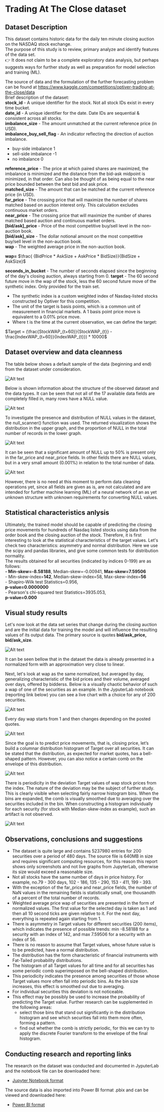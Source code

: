 # Trading At The Close dataset
## Dataset Description

This dataset contains historic data for the daily ten minute closing auction on the NASDAQ stock exchange.\
The purpose of this study is to review, primary analyze and identify features of the data set.\
:point_right: It does not claim to be a complete exploratory data analysis, but perhaps suggests ways for further study as well as preparation for model selection and training (ML).

The source of data and the formulation of the further forecasting problem can be found at https://www.kaggle.com/competitions/optiver-trading-at-the-close/data \
Brief description of the dataset:\
**stock_id** - A unique identifier for the stock. Not all stock IDs exist in every time bucket.\
**date_id** - A unique identifier for the date. Date IDs are sequential & consistent across all stocks.\
**imbalance_size** - The amount unmatched at the current reference price (in USD).\
**imbalance_buy_sell_flag** - An indicator reflecting the direction of auction imbalance.
   - buy-side imbalance 1
   - sell-side imbalance -1
   - no imbalance 0

**reference_price** - The price at which paired shares are maximized, the imbalance is minimized and the distance from the bid-ask midpoint is minimized, in that order. Can also be thought of as being equal to the near price bounded between the best bid and ask price.\
**matched_size** - The amount that can be matched at the current reference price (in USD).\
**far_price** - The crossing price that will maximize the number of shares matched based on auction interest only. This calculation excludes continuous market orders.\
**near_price** - The crossing price that will maximize the number of shares matched based auction and continuous market orders.\
**[bid/ask]_price** - Price of the most competitive buy/sell level in the non-auction book.\
**[bid/ask]_size** - The dollar notional amount on the most competitive buy/sell level in the non-auction book.\
**wap** - The weighted average price in the non-auction book.

**wap=** $\frac{ {BidPrice * AskSize + AskPrice * BidSize}}{BidSize + AskSize}$

**seconds_in_bucket** - The number of seconds elapsed since the beginning of the day's closing auction, always starting from 0.
**target** - The 60 second future move in the wap of the stock, less the 60 second future move of the synthetic index. Only provided for the train set.
   - The synthetic index is a custom weighted index of Nasdaq-listed stocks constructed by Optiver for this competition.
   - The unit of the target is basis points, which is a common unit of measurement in financial markets. A 1 basis point price move is equivalent to a 0.01% price move.
   - Where t is the time at the current observation, we can define the target:

$Target = (\frac{StockWAP_{t+60}}{StockWAP_{t}} - \frac{IndexWAP_{t+60}}{IndexWAP_{t}}) * 10000$

## Dataset overview and data cleanness

The table below shows a default sample of the data (beginning and end) from the dataset under consideration.

![Alt text](report/01.png?raw=true "1")

Below is shown information about the structure of the observed dataset and the data types. It can be seen that not all of the 17 available data fields are completely filled in, many rows have a NULL value.

![Alt text](report/02.png?raw=true "2")

To investigate the presence and distribution of NULL values ​​in the dataset, the null_scanner() function was used. The returned visualization shows the distribution in the upper graph, and the proportion of NULL in the total number of records in the lower graph.

![Alt text](report/03a.png?raw=true "3a")

It can be seen that a significant amount of NULL up to 50% is present only in the far_price and near_price fields. In other fields there are NULL values, but in a very small amount (0.001%) in relation to the total number of data.

![Alt text](report/03b.png?raw=true "3b")

However, there is no need at this moment to perform data cleaning operations yet, since all fields are given as is, are not calculated and are intended for further machine learning (ML) of a neural network of an as yet unknown structure with unknown requirements for converting NULL values.

## Statistical characteristics anlysis

Ultimately, the trained model should be capable of predicting the closing price movements for hundreds of Nasdaq listed stocks using data from the order book and the closing auction of the stock. Therefore, it is first interesting to look at the statistical characteristics of the target values. Let's check two characteristics: asymmetry and normal distribution. Here we use the scipy and pandas libraries, and give some common tests for distribution normality.\
The results obtained for all securities (indicated by indices 0-199) are as follows:\
    **- Min-skew=-8.58188**, Median-skew=-0.00941, **Max-skew=7.59506**\
    - Min-skew-index=**142**, Median-skew-index=58, Max-skew-index=**56**\
    - Shapiro-Wilk test Statistics=0.956,\
    **p-value=0.0000000**\
    - Pearson's chi-squared test Statistics=3935.053,\
    **p-value=0.000**

## Visual study results

Let's now look at the data set series that change during the closing auction and are the initial data for training the model and will influence the resulting values ​​of its output data. The primary source is quotes **bid/ask_price, bid/ask_size**.

![Alt text](report/04.train.ticks.png?raw=true "Bids-Asks")

It can be seen bellow that in the dataset the data is already presented in a normalized form with an approximation very close to linear.

Next, let's look at wap as the same normalized, but averaged by day, generalizing characteristic of the bid prices and their volume, averaged over days, offered by bidderss.
Below is a visually chaotic behavior of such a wap of one of the securities as an example. In the JyputerLab notebook (reporting link below) you can see a live chart with a choice for any of 200 securities.

![Alt text](report/07.png?raw=true "7")

Every day wap starts from 1 and then changes depending on the posted quotes.

![Alt text](report/08.png?raw=true "8")

Since the goal is to predict price movements, that is, closing price, let’s build a columnar distribution histogram of Target over all securities. It can be stated that the distribution, as expected for market quotes, has a bell-shaped pattern. However, you can also notice a certain comb on the envelope of this distribution.

![Alt text](report/05.png?raw=true "5")

There is periodicity in the deviation Target values of wap stock prices from the index. The nature of the deviation may be the subject of further study.\
This is clearly visible when selecting fairly narrow histogram bins. When the bins are expanded, the comb is visually smoothed due to averaging over the securities included in the bin. When constructing a histogram individually for each security (for stock with Median-skew-index as example), such an artifact is not observed.

![Alt text](report/06.png?raw=true "6")

## Observations, conclusions and suggestions

- The dataset is quite large and contains 5237980 entries for 200 securities over a period of 480 days. The source file is 640MB in size and requires significant computing resources, for this reason this report shows only screenshots and not live graphs from JupyterLab, otherwise its size would exceed a reasonable size.
- Not all stocks have the same number of days in price history. For example, no.79 - 300 days, 102 - 186, 135 - 290, 153 - 411, 199 - 393.
- With the exception of the far_price and near_price fields, the number of NaN values in the remaining fields is statistically small, one thousandth of a percent of the total number of records.
- Weighted average price wap of securities are presented in the form of normalized values. The first value for the selected day is taken as 1 and then all 10 second ticks are given relative to it. For the next day, everything is repeated again starting from 1.
- There is asymmetry in Target values for different securities (200 items), which indicates the presence of possible trends: min -8.58188 for a security with an index of 142, and max 7.59506 for a security with an index of 56.
- There is no reason to assume that Target values, whose future value is to be predicted, have a normal distribution.
- The distribution has the form characteristic of financial instruments with Fat-Tailed probability distributions.
- The histogram of all Target values for all time and for all securities has some periodic comb superimposed on the bell-shaped distribution.
- This periodicity indicates the presence among securities of those whose Target values more often fall into periodic bins. As the bin size increases, this effect is smoothed out due to averaging.
- For individual securities this deviation is not noticeable.
- This effect may be possibly be used to increase the probability of predicting the Target value. Further research can be supplemented in the following areas:
    - select those bins that stand out significantly in the distribution histogram and see which securities fall into them more often, forming a pattern.
    - find out whether the comb is strictly periodic, for this we can try to apply the discrete Fourier transform to the envelope of the final histogram.

## Conducting research and reporting links

The research on the dataset was conducted and documented in JyputerLab and the notebook file can be downloaded here:
- [Jupyter Notebook format](https://github.com/botnursery/Trading-At-The-Close/blob/main/optiver.df.train.analysis.ipynb)

The source data is also imported into Power BI format .pbix and can be viewed and downloaded here:
- [Power BI format](https://drive.google.com/file/d/1-9knjxEHYbQ6U2QLUYcMpFrzfq_QYjKn/view?usp=sharing)
